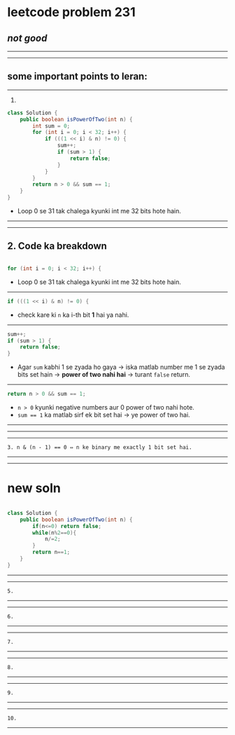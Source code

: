 # leetcode problem 231

***not good***
---
*** *** 
---

## some important points to leran:

---

1. 
```Java 
class Solution {
    public boolean isPowerOfTwo(int n) {
        int sum = 0;
        for (int i = 0; i < 32; i++) {
            if (((1 << i) & n) != 0) {
                sum++;
                if (sum > 1) {
                    return false;
                }
            }
        }
        return n > 0 && sum == 1;
    }
}
```
* Loop 0 se 31 tak chalega kyunki int me 32 bits hote hain.
            
           

---
---

## **2. Code ka breakdown**

```java

for (int i = 0; i < 32; i++) {
```


* Loop 0 se 31 tak chalega kyunki int me 32 bits hote hain.

---

```java
if (((1 << i) & n) != 0) {
```
* check kare ki `n` ka i-th bit **1** hai ya nahi.

---

```java
sum++;
if (sum > 1) {
    return false;
}
```
* Agar `sum` kabhi 1 se zyada ho gaya → iska matlab number me 1 se zyada bits set hain → **power of two nahi hai** → turant `false` return.

---

```java
return n > 0 && sum == 1;
```

* `n > 0` kyunki negative numbers aur 0 power of two nahi hote.
* `sum == 1` ka matlab sirf ek bit set hai → ye power of two hai.

---

---
---
```
3. n & (n - 1) == 0 ⇔ n ke binary me exactly 1 bit set hai.
```
---
---
# new soln
```java

class Solution {
    public boolean isPowerOfTwo(int n) {
        if(n<=0) return false;
        while(n%2==0){
            n/=2;
        }
        return n==1;
    }
}
```
---
---
```
5.
```
---
---
```
6.
```
---
---
```
7.
```
---
---
```
8.
```
---

---
```
9.
```
---
---
```
10.
```
---
